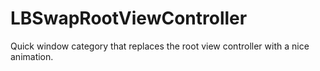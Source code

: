 LBSwapRootViewController
========================

Quick window category that replaces the root view controller with a nice animation.
